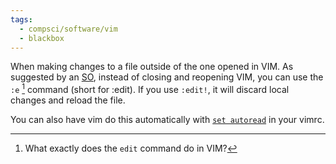 ```yaml
---
tags:
  - compsci/software/vim
  - blackbox
---
```

When making changes to a file outside of the one opened in VIM. As suggested by an [SO](https://vi.stackexchange.com/a/445 "Short permalink to this answer"), instead of closing and reopening VIM, you can use the `:e` [^1] command (short for :edit). If you use `:edit!`, it will discard local changes and reload the file.

You can also have vim do this automatically with [`set autoread`](http://vimdoc.sourceforge.net/htmldoc/options.html#%27autoread%27) in your vimrc.

[^1]: What exactly does the `edit` command do in VIM?